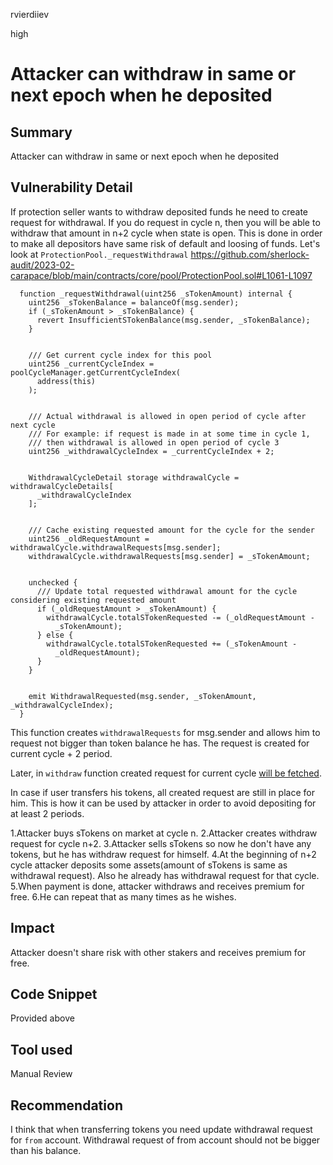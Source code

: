 rvierdiiev

high

# Attacker can withdraw in same or next epoch when he deposited

## Summary
Attacker can withdraw in same or next epoch when he deposited
## Vulnerability Detail
If protection seller wants to withdraw deposited funds he need to create request for withdrawal. If you do request in cycle n, then you will be able to withdraw that amount in n+2 cycle when state is open. This is done in order to make all depositors have same risk of default and loosing of funds.
Let's look at `ProtectionPool._requestWithdrawal`
https://github.com/sherlock-audit/2023-02-carapace/blob/main/contracts/core/pool/ProtectionPool.sol#L1061-L1097
```solidity
  function _requestWithdrawal(uint256 _sTokenAmount) internal {
    uint256 _sTokenBalance = balanceOf(msg.sender);
    if (_sTokenAmount > _sTokenBalance) {
      revert InsufficientSTokenBalance(msg.sender, _sTokenBalance);
    }


    /// Get current cycle index for this pool
    uint256 _currentCycleIndex = poolCycleManager.getCurrentCycleIndex(
      address(this)
    );


    /// Actual withdrawal is allowed in open period of cycle after next cycle
    /// For example: if request is made in at some time in cycle 1,
    /// then withdrawal is allowed in open period of cycle 3
    uint256 _withdrawalCycleIndex = _currentCycleIndex + 2;


    WithdrawalCycleDetail storage withdrawalCycle = withdrawalCycleDetails[
      _withdrawalCycleIndex
    ];


    /// Cache existing requested amount for the cycle for the sender
    uint256 _oldRequestAmount = withdrawalCycle.withdrawalRequests[msg.sender];
    withdrawalCycle.withdrawalRequests[msg.sender] = _sTokenAmount;


    unchecked {
      /// Update total requested withdrawal amount for the cycle considering existing requested amount
      if (_oldRequestAmount > _sTokenAmount) {
        withdrawalCycle.totalSTokenRequested -= (_oldRequestAmount -
          _sTokenAmount);
      } else {
        withdrawalCycle.totalSTokenRequested += (_sTokenAmount -
          _oldRequestAmount);
      }
    }


    emit WithdrawalRequested(msg.sender, _sTokenAmount, _withdrawalCycleIndex);
  }
```
This function creates `withdrawalRequests` for msg.sender and allows him to request not bigger than token balance he has.
The request is created for current cycle + 2 period.

Later, in `withdraw` function created request for current cycle [will be fetched](https://github.com/sherlock-audit/2023-02-carapace/blob/main/contracts/core/pool/ProtectionPool.sol#L237-L242). 

In case if user transfers his tokens, all created request are still in place for him.
This is how it can be used by attacker in order to avoid depositing for at least 2 periods.

1.Attacker buys sTokens on market at cycle n.
2.Attacker creates withdraw request for cycle n+2.
3.Attacker sells sTokens so now he don't have any tokens, but he has withdraw request for himself.
4.At the beginning of n+2 cycle attacker deposits some assets(amount of sTokens is same as withdrawal request). Also he already has withdrawal request for that cycle.
5.When payment is done, attacker withdraws and receives premium for free.
6.He can repeat that as many times as he wishes.
## Impact
Attacker doesn't share risk with other stakers and receives premium for free.
## Code Snippet
Provided above
## Tool used

Manual Review

## Recommendation
I think that when transferring tokens you need update withdrawal request for `from` account.
Withdrawal request of from account should not be bigger than his balance.